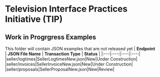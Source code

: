 # Television Interface Practices Initiative (TIP)
## Work in Progrgress Examples

This folder will contain JSON examples that are not released yet
| **Endpoint** | **JSON File Name** | **Transaction Type** | **Status** |
|:---|:---:|:---:|:---:|
|seller/logtimes|SellerLogtimesNew.json|New|Under Construction|
|seller/invoices|SellerInvoiceNew.json|New|Under Construction|
|seller/proposals|SellerProposalNew.json|New|Review|


